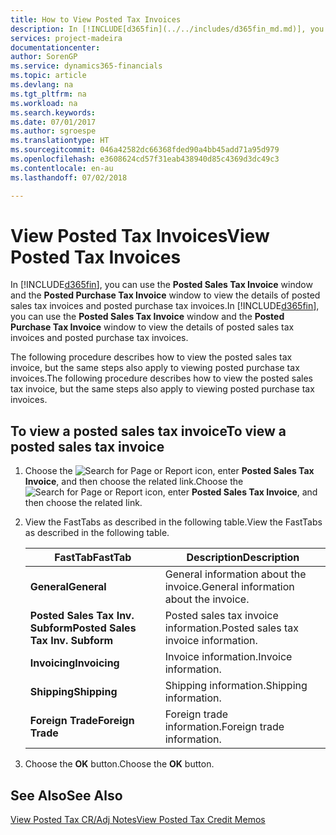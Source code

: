 ```yaml
---
title: How to View Posted Tax Invoices
description: In [!INCLUDE[d365fin](../../includes/d365fin_md.md)], you can use the **Posted Sales Tax Invoice** window and the **Posted Purchase Tax Invoice** window to view the details of posted sales tax invoices and posted purchase tax invoices.
services: project-madeira
documentationcenter: 
author: SorenGP
ms.service: dynamics365-financials
ms.topic: article
ms.devlang: na
ms.tgt_pltfrm: na
ms.workload: na
ms.search.keywords: 
ms.date: 07/01/2017
ms.author: sgroespe
ms.translationtype: HT
ms.sourcegitcommit: 046a42582dc66368fded90a4bb45add71a95d979
ms.openlocfilehash: e3608624cd57f31eab438940d85c4369d3dc49c3
ms.contentlocale: en-au
ms.lasthandoff: 07/02/2018

---
```

# <a name="view-posted-tax-invoices"></a><span data-ttu-id="e02e5-103">View Posted Tax Invoices</span><span class="sxs-lookup"><span data-stu-id="e02e5-103">View Posted Tax Invoices</span></span>
<span data-ttu-id="e02e5-104">In [!INCLUDE[d365fin](../../includes/d365fin_md.md)], you can use the **Posted Sales Tax Invoice** window and the **Posted Purchase Tax Invoice** window to view the details of posted sales tax invoices and posted purchase tax invoices.</span><span class="sxs-lookup"><span data-stu-id="e02e5-104">In [!INCLUDE[d365fin](../../includes/d365fin_md.md)], you can use the **Posted Sales Tax Invoice** window and the **Posted Purchase Tax Invoice** window to view the details of posted sales tax invoices and posted purchase tax invoices.</span></span>  

<span data-ttu-id="e02e5-105">The following procedure describes how to view the posted sales tax invoice, but the same steps also apply to viewing posted purchase tax invoices.</span><span class="sxs-lookup"><span data-stu-id="e02e5-105">The following procedure describes how to view the posted sales tax invoice, but the same steps also apply to viewing posted purchase tax invoices.</span></span>  

## <a name="to-view-a-posted-sales-tax-invoice"></a><span data-ttu-id="e02e5-106">To view a posted sales tax invoice</span><span class="sxs-lookup"><span data-stu-id="e02e5-106">To view a posted sales tax invoice</span></span>  

1.  <span data-ttu-id="e02e5-107">Choose the ![Search for Page or Report](../../media/ui-search/search_small.png "Search for Page or Report icon") icon, enter **Posted Sales Tax Invoice**, and then choose the related link.</span><span class="sxs-lookup"><span data-stu-id="e02e5-107">Choose the ![Search for Page or Report](../../media/ui-search/search_small.png "Search for Page or Report icon") icon, enter **Posted Sales Tax Invoice**, and then choose the related link.</span></span>  
2.  <span data-ttu-id="e02e5-108">View the FastTabs as described in the following table.</span><span class="sxs-lookup"><span data-stu-id="e02e5-108">View the FastTabs as described in the following table.</span></span>  

    |<span data-ttu-id="e02e5-109">FastTab</span><span class="sxs-lookup"><span data-stu-id="e02e5-109">FastTab</span></span>|<span data-ttu-id="e02e5-110">Description</span><span class="sxs-lookup"><span data-stu-id="e02e5-110">Description</span></span>|  
    |-------------|---------------------------------------|  
    |<span data-ttu-id="e02e5-111">**General**</span><span class="sxs-lookup"><span data-stu-id="e02e5-111">**General**</span></span>|<span data-ttu-id="e02e5-112">General information about the invoice.</span><span class="sxs-lookup"><span data-stu-id="e02e5-112">General information about the invoice.</span></span>|  
    |<span data-ttu-id="e02e5-113">**Posted Sales Tax Inv. Subform**</span><span class="sxs-lookup"><span data-stu-id="e02e5-113">**Posted Sales Tax Inv. Subform**</span></span>|<span data-ttu-id="e02e5-114">Posted sales tax invoice information.</span><span class="sxs-lookup"><span data-stu-id="e02e5-114">Posted sales tax invoice information.</span></span>|  
    |<span data-ttu-id="e02e5-115">**Invoicing**</span><span class="sxs-lookup"><span data-stu-id="e02e5-115">**Invoicing**</span></span>|<span data-ttu-id="e02e5-116">Invoice information.</span><span class="sxs-lookup"><span data-stu-id="e02e5-116">Invoice information.</span></span>|  
    |<span data-ttu-id="e02e5-117">**Shipping**</span><span class="sxs-lookup"><span data-stu-id="e02e5-117">**Shipping**</span></span>|<span data-ttu-id="e02e5-118">Shipping information.</span><span class="sxs-lookup"><span data-stu-id="e02e5-118">Shipping information.</span></span>|  
    |<span data-ttu-id="e02e5-119">**Foreign Trade**</span><span class="sxs-lookup"><span data-stu-id="e02e5-119">**Foreign Trade**</span></span>|<span data-ttu-id="e02e5-120">Foreign trade information.</span><span class="sxs-lookup"><span data-stu-id="e02e5-120">Foreign trade information.</span></span>|  

3.  <span data-ttu-id="e02e5-121">Choose the **OK** button.</span><span class="sxs-lookup"><span data-stu-id="e02e5-121">Choose the **OK** button.</span></span>  

## <a name="see-also"></a><span data-ttu-id="e02e5-122">See Also</span><span class="sxs-lookup"><span data-stu-id="e02e5-122">See Also</span></span>  
 [<span data-ttu-id="e02e5-123">View Posted Tax CR/Adj Notes</span><span class="sxs-lookup"><span data-stu-id="e02e5-123">View Posted Tax Credit Memos</span></span>](how-to-view-posted-tax-credit-memos.md)

